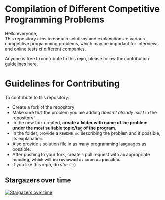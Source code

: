 # Compilation of Different Competitive Programming Problems

Hello everyone,  
This repository aims to contain solutions and explanations to various competitive programming problems, which may be important for interviews and online tests of different companies.

Anyone is free to contribute to this repo, please follow the contribution guidelines [here](https://github.com/skully-coder/competitiveprogramming/blob/main/CONTRIBUTING.md).

# Guidelines for Contributing

To contribute to this repository: 
- Create a fork of the repository
- Make sure that the problem you are adding *doesn't already exist* in the repository!
- In the new fork created, **create a folder with name of the problem under the most suitable topic/tag of the program.**
- In the folder, provide a `README.md` describing the problem and if possible, its explanation.
- Also provide a solution file in as many programming languages as possible.
- After pushing to your fork, create a pull request with an appropriate heading, which will be reviewed as soon as possible.
- If you like this repo, do *star* it :)


## Stargazers over time

[![Stargazers over time](https://starchart.cc/skully-coder/competitiveprogramming.svg)](https://starchart.cc/skully-coder/competitiveprogramming)
